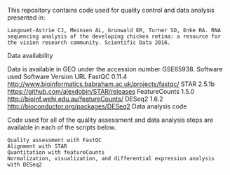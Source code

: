 This repository contains code used for quality control and data analysis presented in:

    Langouet-Astrie CJ, Meinsen AL, Grunwald ER, Turner SD, Enke RA. RNA sequencing analysis of the developing chicken retina: a resource for the vision research community. Scientific Data 2016.

Data availability

Data is available in GEO under the accession number GSE65938.
Software used
Software 	Version 	URL
FastQC 	0.11.4 	http://www.bioinformatics.babraham.ac.uk/projects/fastqc/
STAR 	2.5.1b 	https://github.com/alexdobin/STAR/releases
FeatureCounts 	1.5.0 	http://bioinf.wehi.edu.au/featureCounts/
DESeq2 	1.6.2 	http://bioconductor.org/packages/DESeq2
Data analysis code

Code used for all of the quality assessment and data analysis steps are available in each of the scripts below.

    Quality assessment with FastQC
    Alignment with STAR
    Quantitation with featureCounts
    Normalization, visualization, and differential expression analysis with DESeq2

